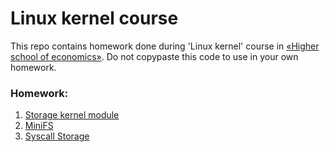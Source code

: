 # Linux kernel course

This repo contains homework done during 'Linux kernel' course in
[&laquo;Higher school of economics&raquo;](https://www.hse.ru/ba/ami).
Do not copypaste this code to use in your own homework.

### Homework:

1. [Storage kernel module](01-kernel_module)
2. [MiniFS](02-miniFS)
3. [Syscall Storage](03-sys_call)
